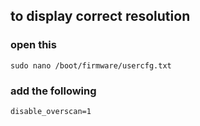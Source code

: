 ## to display correct resolution

### open this
    sudo nano /boot/firmware/usercfg.txt
### add the following
    disable_overscan=1
